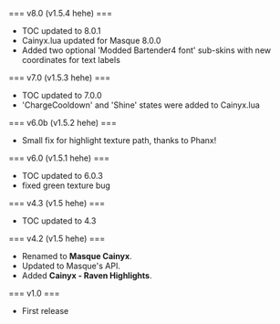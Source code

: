 === v8.0 (v1.5.4 hehe) ===
* TOC updated to 8.0.1
* Cainyx.lua updated for Masque 8.0.0
* Added two optional 'Modded Bartender4 font' sub-skins with new coordinates for text labels

=== v7.0 (v1.5.3 hehe) ===
* TOC updated to 7.0.0
* 'ChargeCooldown' and 'Shine' states were added to Cainyx.lua

=== v6.0b (v1.5.2 hehe) ===
* Small fix for highlight texture path, thanks to Phanx!

=== v6.0 (v1.5.1 hehe) ===
* TOC updated to 6.0.3
* fixed green texture bug

=== v4.3 (v1.5 hehe) ===
* TOC updated to 4.3

=== v4.2 (v1.5 hehe) ===
* Renamed to **Masque Cainyx**.
* Updated to Masque's API.
* Added **Cainyx - Raven Highlights**.

=== v1.0 ===
* First release